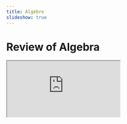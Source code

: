 ```yaml
---
title: Algèbre
slideshow: true
---
```


# Review of Algebra

<Iframe src="https://www.stewartcalculus.com/data/ESSENTIAL%20CALCULUS%20Early%20Transcendentals/upfiles/ess-reviewofalgebra.pdf" class="w-full h-full" />

# Identités remarquables {.columns-2}

![](/images/binomial_formula.png){.h-4--5}

![](/images/binomial_formula_2.png){.h-4--5}

# Identités remarquables {.w-1--2}

::: proposition
$$
(a \pm b)^2 = a^2 \pm 2ab + b^2\\
a^2 - b^2 = (a - b)(a + b)\\
(a \pm b)^3 = a^3 \pm 3a^2b + 3ab^2 \pm b^3\\
a^3 - b^3 = (a - b) (a^2 + ab + b^2)
$$
:::

::: exercise
[Produits remarquables](/skills/algebra/binomial-formulas)
:::

# Factorisation: introduction {.w-1--2}

Dans les équations plus complexes, $x$ apparaît plus qu'une fois et ne peut pas être isolé.

La factorisation permet de couper une équation difficile en plusieurs équations plus simples.

::: example
Résoudre $x^3 - 5x^2 + 9x + 2 = 3x + 2$
:::

::: proposition
Si un polynôme $P(x)$ s'annule en $\alpha$, alors
$$P(x) = (x - \alpha) Q(x)$$
:::

# Factorisation {.w-1--2}

::: example
Factorisez les expressions suivantes:

- $x^2 + 5x - 24$
- $2x^2 - 7x - 4$
- $x^3 - 3x^2 - 10x + 24$
:::

~~~ python {.run}
from sympy import *
x = Symbol("x")
factor(x**2 + 5*x - 24)
~~~

~~~ {.tsx .raw}
<Graph query={{ "page": { title: { contains: "factorisation"} } }} class="border rounded-xl w-full h-72" />
~~~

# Simplification {.w-1--2}

::: example
Simplifiez $$\frac {x^2 - 16} {x^2 - 2x - 8}.$$
:::

~~~ python {.run}
from sympy import *
x = Symbol("x")
simplify((x**2 - 16) / (x**2 - 2*x - 8))
~~~

# Complétion du carré {.w-1--2}

::: exercise
Réecrivez les expressions en complétant le carré.

- $x^2 + x + 1$
- $2x^2 - 12x + 11$
:::

~~~ python {.run}
from sympy import *
x, alpha, beta, gamma = symbols("x alpha beta gamma")
expr = alpha * (x + beta)**2 + gamma
subs = solve(Eq(x**2 + x + 1, expr), [alpha, beta, gamma])
expr.subs(subs)
~~~

~~~ {.tsx .raw}
<Graph query={{ "page": { title: { contains: "complétion"} } }} class="border rounded-xl w-full h-72" />
~~~

# Le discriminant {.w-1--2}

$$
ax^2 + bx + c = 0
\qquad \Delta = b^2 - 4ac
$$

- Si $\Delta > 0$, les solutions sont
  $$
    x = \frac {-b \pm \sqrt \Delta} {2a}
  $$
- Si $\Delta = 0$ alors
  $$
    x = \frac {-b} {2 a}
  $$
- Si $\Delta < 0$, pas de solutions réelles.

::: warning
Si vous employez $\Delta$ pour factoriser,
n'oubliez pas le $a$:
$$
ax^2 + bx + c = a (x - x_1) (x - x_2)
$$
:::

# Inéquations {.w-1--2}

::: warning
- Appliquer une fonction décroissante inverse l'égalité
- Les inéquations non triviales se résolvent par un tableau de signe.
:::

::: example
Résoudre les inéquations suivantes:

- $x^2 - 5x + 6 \leq 0$
- $x^3 + 3x^2 > 4x$
:::

# (In)Équations avec valeurs absolues {.w-1--2}

::: definition
$$
|x| =
\begin{cases}
x & \text{si} \ x \geq 0\\
-x & \text{si} \ x < 0\\
\end{cases}
$$
:::

::: example
Résoudre les (in)équations suivantes:

- $|2x - 5| = 3$
- $|x - 5| < 2$
:::

# Systèmes d'équations {.w-1--2}

::: example
$$
\begin{cases}
x - 3y - 6z = -16\\
2x + 3y + 5z = 0\\
-4x + 3y + 4z = 20
\end{cases}
$$
:::

~~~ python
from sympy import *
x, y, z = symbols("x y z")
system = [Eq(x - 3*y - 6*z, -16), Eq(2*x + 3*y + 5*z, 0), Eq(-4*x + 3*y + 4*z, 20)]
solve(system)
~~~

~~~ {.tsx .raw}
<Graph query={{ "page": { title: { contains: "système"} } }} class="border rounded-xl w-full h-72" />
~~~

# Infinité de solutions et systèmes impossibles {.w-1--2}

::: question
Que se passe-t-il quand on a un système tel que

$$
\left(\hspace{-5pt}\begin{array}{ccc|c}
  1 & 0 & 0 & 1 \\
  0 & 1 & 0 & 1 \\
  0 & 0 & 0 & 1
\end{array}\hspace{-5pt}\right)
\quad \text{ou} \quad
\left(\hspace{-5pt}\begin{array}{ccc|c}
  1 & 0 & 1 & 1 \\
  0 & 1 & 0 & 1 \\
  0 & 0 & 0 & 0
\end{array}\hspace{-5pt}\right)
$$
:::

# Systèmes: interprétation {.w-1--2}

![](/images/systems.jpg){.w-full}
